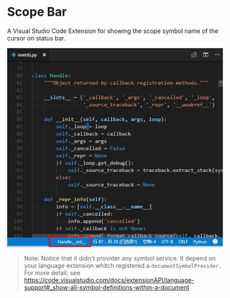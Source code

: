 # Scope Bar
A Visual Studio Code Extension for showing the scope symbol name of the cursor on status bar.

![feature](images/feature-1.jpg)
> Note: Notice that it didn't provider any symbol service. It depend on your language extension whitch registered a `documentSymbolProvider`.
For more detail, see https://code.visualstudio.com/docs/extensionAPI/language-support#_show-all-symbol-definitions-within-a-document
